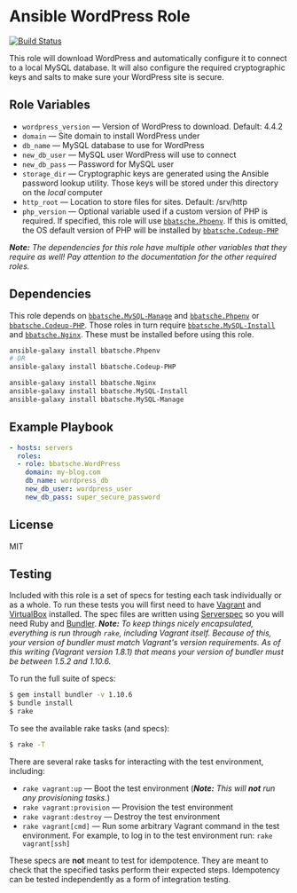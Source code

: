 Ansible WordPress Role
======================

[![Build Status](https://travis-ci.org/bbatsche/Ansible-WordPress-Role.svg?branch=master)](https://travis-ci.org/bbatsche/Ansible-WordPress-Role)

This role will download WordPress and automatically configure it to connect to a local MySQL database. It will also configure the required cryptographic keys and salts to make sure your WordPress site is secure.

Role Variables
--------------

- `wordpress_version` &mdash; Version of WordPress to download. Default: 4.4.2
- `domain` &mdash; Site domain to install WordPress under
- `db_name` &mdash; MySQL database to use for WordPress
- `new_db_user` &mdash; MySQL user WordPress will use to connect
- `new_db_pass` &mdash; Password for MySQL user
- `storage_dir` &mdash; Cryptographic keys are generated using the Ansible password lookup utility. Those keys will be stored under this directory on the *local* computer
- `http_root` &mdash; Location to store files for sites. Default: /srv/http
- `php_version` &mdash; Optional variable used if a custom version of PHP is required. If specified, this role will use [`bbatsche.Phpenv`](https://galaxy.ansible.com/bbatsche/Phpenv/). If this is omitted, the OS default version of PHP will be installed by [`bbatsche.Codeup-PHP`](https://galaxy.ansible.com/bbatsche/Codeup-PHP/)

_**Note:** The dependencies for this role have multiple other variables that they require as well! Pay attention to the documentation for the other required roles._

Dependencies
------------

This role depends on [`bbatsche.MySQL-Manage`](https://galaxy.ansible.com/bbatsche/MySQL-Manage/) and [`bbatsche.Phpenv`](https://galaxy.ansible.com/bbatsche/Phpenv/) or [`bbatsche.Codeup-PHP`](https://galaxy.ansible.com/bbatsche/Codeup-PHP/). Those roles in turn require [`bbatsche.MySQL-Install`](https://galaxy.ansible.com/bbatsche/MySQL-Install/) and [`bbatsche.Nginx`](https://galaxy.ansible.com/bbatsche/Nginx/). These must be installed before using this role.

```bash
ansible-galaxy install bbatsche.Phpenv
# OR
ansible-galaxy install bbatsche.Codeup-PHP

ansible-galaxy install bbatsche.Nginx
ansible-galaxy install bbatsche.MySQL-Install
ansible-galaxy install bbatsche.MySQL-Manage
```

Example Playbook
----------------

```yml
- hosts: servers
  roles:
  - role: bbatsche.WordPress
    domain: my-blog.com
    db_name: wordpress_db
    new_db_user: wordpress_user
    new_db_pass: super_secure_password
```

License
-------

MIT

Testing
-------

Included with this role is a set of specs for testing each task individually or as a whole. To run these tests you will first need to have [Vagrant](https://www.vagrantup.com/) and [VirtualBox](https://www.virtualbox.org/) installed. The spec files are written using [Serverspec](http://serverspec.org/) so you will need Ruby and [Bundler](http://bundler.io/). _**Note:** To keep things nicely encapsulated, everything is run through `rake`, including Vagrant itself. Because of this, your version of bundler must match Vagrant's version requirements. As of this writing (Vagrant version 1.8.1) that means your version of bundler must be between 1.5.2 and 1.10.6._

To run the full suite of specs:

```bash
$ gem install bundler -v 1.10.6
$ bundle install
$ rake
```

To see the available rake tasks (and specs):

```bash
$ rake -T
```

There are several rake tasks for interacting with the test environment, including:

- `rake vagrant:up` &mdash; Boot the test environment (_**Note:** This will **not** run any provisioning tasks._)
- `rake vagrant:provision` &mdash; Provision the test environment
- `rake vagrant:destroy` &mdash; Destroy the test environment
- `rake vagrant[cmd]` &mdash; Run some arbitrary Vagrant command in the test environment. For example, to log in to the test environment run: `rake vagrant[ssh]`

These specs are **not** meant to test for idempotence. They are meant to check that the specified tasks perform their expected steps. Idempotency can be tested independently as a form of integration testing.
